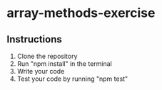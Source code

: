 # array-methods-exercise

## Instructions
1. Clone the repository
2. Run "npm install" in the terminal
3. Write your code
4. Test your code by running "npm test"
